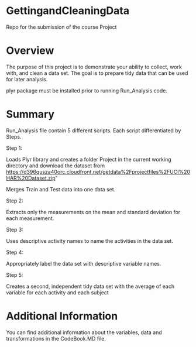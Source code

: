 # GettingandCleaningData

Repo for the submission of the course Project 

# Overview 

 The purpose of this project is to demonstrate your ability to collect, work with, and clean a data set. 
The goal is to prepare tidy data that can be used for later analysis.

 plyr package must be installed prior to running Run_Analysis code.

# Summary 

Run_Analysis file contain 5 different scripts. 
Each script differentiated by Steps.

Step 1:

Loads Plyr library and creates a folder Project in the current working directory
and download the dataset from 
https://d396qusza40orc.cloudfront.net/getdata%2Fprojectfiles%2FUCI%20HAR%20Dataset.zip"

Merges Train and Test data into one data set.

Step 2:

 Extracts only the measurements on the mean and standard deviation for each measurement.

Step 3:

 Uses descriptive activity names to name the activities in the data set.

Step 4:

 Appropriately label the data set with descriptive variable names.

Step 5:

 Creates a second, independent tidy data set with the average of each variable
 for each activity and each subject

# Additional Information

You can find additional information about the variables, data and transformations in the CodeBook.MD file.

 